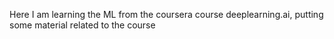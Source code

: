 Here I am learning the ML from the coursera course deeplearning.ai, putting some material related to the course
